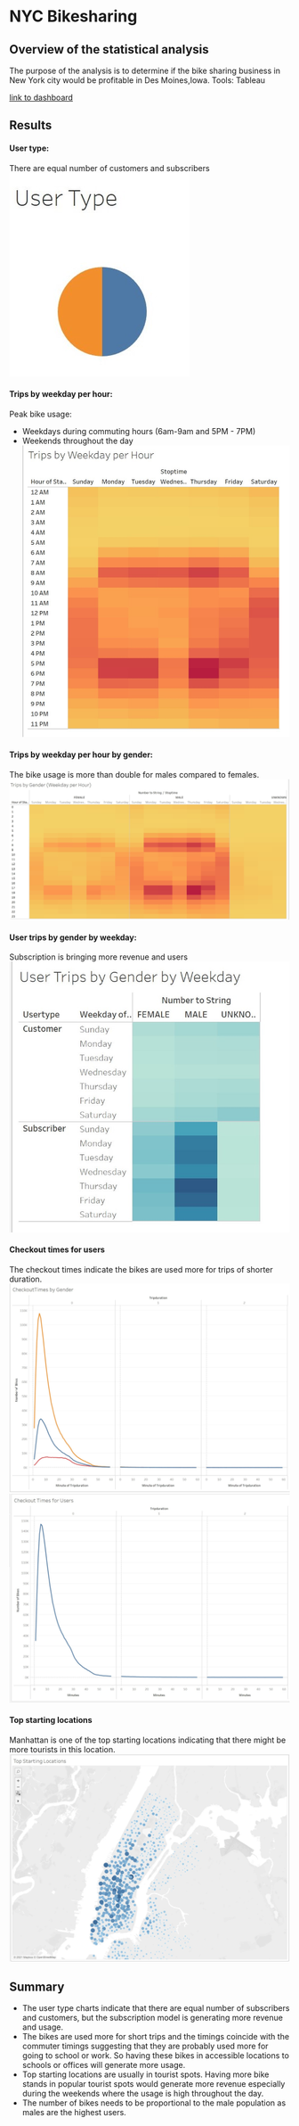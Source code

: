 # NYC Bikesharing
## Overview of the statistical analysis
The purpose of the analysis is to determine if the bike sharing business in New York city would be profitable in Des Moines,Iowa. 
Tools: Tableau

[link to dashboard](https://public.tableau.com/shared/XJHDKKSGM?:display_count=n&:origin=viz_share_link)

## Results

#### User type:
There are equal number of customers and subscribers
![image](https://github.com/vijayabme/bikesharing/blob/main/Resources/user%20type.jpg)

#### Trips by weekday per hour:
Peak bike usage:
- Weekdays  during commuting hours (6am-9am and 5PM - 7PM)
- Weekends throughout the day
![image](https://github.com/vijayabme/bikesharing/blob/main/Resources/Trips_by_weekday.jpg)

#### Trips by weekday per hour by gender:
The bike usage is more than double for males compared to females. 
![image](https://github.com/vijayabme/bikesharing/blob/main/Resources/Trips_by_weekday_gender.jpg)

#### User trips by gender by weekday:
Subscription is bringing more revenue and users
![image](https://github.com/vijayabme/bikesharing/blob/main/Resources/User%20trips%20by%20gender.jpg)

#### Checkout times for users
The checkout times indicate the bikes are used more for trips of shorter duration.
![image](https://github.com/vijayabme/bikesharing/blob/main/Resources/checkout%20times%20by%20gender.jpg)
![image](https://github.com/vijayabme/bikesharing/blob/main/Resources/checkout_time_users.jpg)

#### Top starting locations
Manhattan is one of the top starting locations indicating that there might be more tourists in this location. 
![image](https://github.com/vijayabme/bikesharing/blob/main/Resources/top%20starting%20locations.jpg)


## Summary
- The user type charts indicate that there are equal number of subscribers and customers, but the subscription model is generating more revenue and usage.
- The bikes are used more for short trips and the timings coincide with the commuter timings suggesting that they are probably used more for going to school or work. So having these bikes in accessible locations to schools or offices will generate more usage.
- Top starting locations are usually in tourist spots. Having more bike stands in popular tourist spots would generate more revenue especially during the weekends where the usage is high throughout the day.
- The number of bikes needs to be proportional to the male population as males are the highest users.
